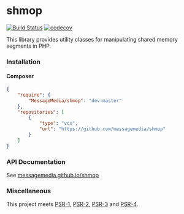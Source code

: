 # shmop

[![Build Status](https://travis-ci.org/messagemedia/shmop.svg?branch=master)](https://travis-ci.org/messagemedia/shmop)
[![codecov](https://codecov.io/gh/messagemedia/shmop/branch/master/graph/badge.svg)](https://codecov.io/gh/messagemedia/shmop)

This library provides utility classes for manipulating shared memory segments in PHP.

### Installation

#### Composer

```json
{
    "require": {
        "MessageMedia/shmop": "dev-master"
    },
    "repositories": [
        {
            "type": "vcs",
            "url": "https://github.com/messagemedia/shmop"
        }
    ]
}
```

### API Documentation

See [messagemedia.github.io/shmop](https://messagemedia.github.io/shmop)

### Miscellaneous

This project meets [PSR-1], [PSR-2], [PSR-3] and [PSR-4].

[PSR-1]: http://www.php-fig.org/psr/psr-1/ "PSR-1: Basic Coding Standard"
[PSR-2]: http://www.php-fig.org/psr/psr-2/ "PSR-2: Coding Style Guide"
[PSR-3]: http://www.php-fig.org/psr/psr-3/ "PSR-3: Logger Interface"
[PSR-4]: http://www.php-fig.org/psr/psr-4/ "PSR-4: Autoloader"
